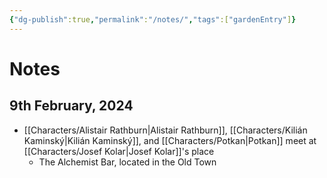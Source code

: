 ```yaml
---
{"dg-publish":true,"permalink":"/notes/","tags":["gardenEntry"]}
---
```


# Notes

## 9th February, 2024

- [[Characters/Alistair Rathburn\|Alistair Rathburn]], [[Characters/Kilián Kaminský\|Kilián Kaminský]], and [[Characters/Potkan\|Potkan]] meet at [[Characters/Josef Kolar\|Josef Kolar]]'s place
	- The Alchemist Bar, located in the Old Town